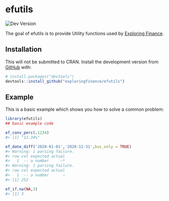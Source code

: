 
<!-- README.md is generated from README.Rmd. Please edit that file -->

# efutils

<!-- badges: start -->

![Dev Version](https://img.shields.io/badge/github-0.0.1-blue.svg)
<!-- badges: end -->

The goal of efutils is to provide Utility functions used by [Exploring
Finance](https://exploringfinance.github.io/).

## Installation

This will not be submitted to CRAN. Install the development version from
[GitHub](https://github.com/) with:

``` r
# install.packages("devtools")
devtools::install_github("exploringfinance/efutils")
```

## Example

This is a basic example which shows you how to solve a common problem:

``` r
library(efutils)
## basic example code

ef_conv_perc(.1234)
#> [1] "12.34%"

ef_date_diff('2020-01-01','2020-12-31',bus_only = TRUE)
#> Warning: 1 parsing failure.
#> row col expected actual
#>   1  -- a number     —*
#> Warning: 1 parsing failure.
#> row col expected actual
#>   1  -- a number      —
#> [1] 252

ef_if.na(NA,3)
#> [1] 3
```
